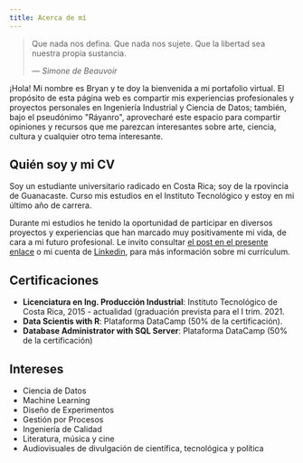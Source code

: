 ```yaml
---
title: Acerca de mí
---
```


> Que nada nos defina. Que nada nos sujete. Que la libertad sea nuestra propia sustancia. </p>
> — <cite>Simone de Beauvoir</cite>

¡Hola! Mi nombre es Bryan y te doy la bienvenida a mi portafolio virtual. El propósito de esta página web es compartir mis experiencias profesionales y proyectos personales en Ingeniería Industrial y Ciencia de Datos; también, bajo el pseudónimo "Ráyanro", aprovecharé este espacio para compartir opiniones y recursos que me parezcan interesantes sobre arte, ciencia, cultura y cualquier otro tema interesante.

## Quién soy y mi CV
Soy un estudiante universitario radicado en Costa Rica; soy de la rpovincia de Guanacaste. Curso mis estudios en el Instituto Tecnológico y estoy en mi último año de carrera. 

Durante mi estudios he tenido la oportunidad de participar en diversos proyectos y experiencias que han marcado muy positivamente mi vida, de cara a mi futuro profesional. Le invito consultar [el post en el presente enlace](https://www.bryanrodriguezmurillo.com/blog/002_portafolio-de-experiencias-y-proyectos/portafolio-de-experiencias-y-proyectos/) o mi cuenta de [Linkedin](https://www.linkedin.com/in/bryan-rodr%C3%ADguez-murillo-8b9474197/), para más información sobre mi currículum.

## Certificaciones
* **Licenciatura en Ing. Producción Industrial**: Instituto Tecnológico de Costa Rica, 2015 - actualidad (graduación prevista para el I trim. 2021.
* **Data Scientis with R**: Plataforma DataCamp (50% de la certificación).
* **Database Administrator with SQL Server**: Plataforma DataCamp (50% de la certificación)

## Intereses
* Ciencia de Datos
* Machine Learning
* Diseño de Experimentos
* Gestión por Procesos
* Ingeniería de Calidad
* Literatura, música y cine
* Audiovisuales de divulgación de científica, tecnológica y política

